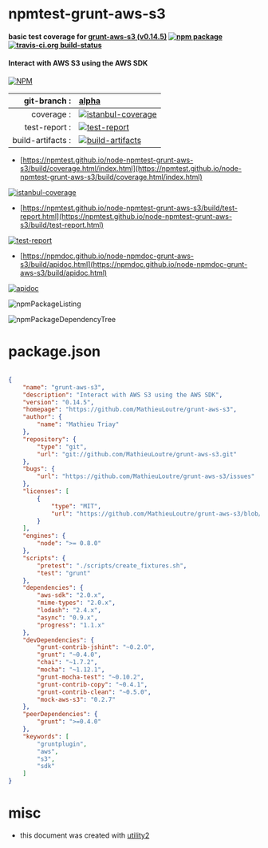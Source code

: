 # npmtest-grunt-aws-s3

#### basic test coverage for  [grunt-aws-s3 (v0.14.5)](https://github.com/MathieuLoutre/grunt-aws-s3)  [![npm package](https://img.shields.io/npm/v/npmtest-grunt-aws-s3.svg?style=flat-square)](https://www.npmjs.org/package/npmtest-grunt-aws-s3) [![travis-ci.org build-status](https://api.travis-ci.org/npmtest/node-npmtest-grunt-aws-s3.svg)](https://travis-ci.org/npmtest/node-npmtest-grunt-aws-s3)

#### Interact with AWS S3 using the AWS SDK

[![NPM](https://nodei.co/npm/grunt-aws-s3.png?downloads=true&downloadRank=true&stars=true)](https://www.npmjs.com/package/grunt-aws-s3)

| git-branch : | [alpha](https://github.com/npmtest/node-npmtest-grunt-aws-s3/tree/alpha)|
|--:|:--|
| coverage : | [![istanbul-coverage](https://npmtest.github.io/node-npmtest-grunt-aws-s3/build/coverage.badge.svg)](https://npmtest.github.io/node-npmtest-grunt-aws-s3/build/coverage.html/index.html)|
| test-report : | [![test-report](https://npmtest.github.io/node-npmtest-grunt-aws-s3/build/test-report.badge.svg)](https://npmtest.github.io/node-npmtest-grunt-aws-s3/build/test-report.html)|
| build-artifacts : | [![build-artifacts](https://npmtest.github.io/node-npmtest-grunt-aws-s3/glyphicons_144_folder_open.png)](https://github.com/npmtest/node-npmtest-grunt-aws-s3/tree/gh-pages/build)|

- [https://npmtest.github.io/node-npmtest-grunt-aws-s3/build/coverage.html/index.html](https://npmtest.github.io/node-npmtest-grunt-aws-s3/build/coverage.html/index.html)

[![istanbul-coverage](https://npmtest.github.io/node-npmtest-grunt-aws-s3/build/screenCapture.buildCi.browser.%252Ftmp%252Fbuild%252Fcoverage.lib.html.png)](https://npmtest.github.io/node-npmtest-grunt-aws-s3/build/coverage.html/index.html)

- [https://npmtest.github.io/node-npmtest-grunt-aws-s3/build/test-report.html](https://npmtest.github.io/node-npmtest-grunt-aws-s3/build/test-report.html)

[![test-report](https://npmtest.github.io/node-npmtest-grunt-aws-s3/build/screenCapture.buildCi.browser.%252Ftmp%252Fbuild%252Ftest-report.html.png)](https://npmtest.github.io/node-npmtest-grunt-aws-s3/build/test-report.html)

- [https://npmdoc.github.io/node-npmdoc-grunt-aws-s3/build/apidoc.html](https://npmdoc.github.io/node-npmdoc-grunt-aws-s3/build/apidoc.html)

[![apidoc](https://npmdoc.github.io/node-npmdoc-grunt-aws-s3/build/screenCapture.buildCi.browser.%252Ftmp%252Fbuild%252Fapidoc.html.png)](https://npmdoc.github.io/node-npmdoc-grunt-aws-s3/build/apidoc.html)

![npmPackageListing](https://npmtest.github.io/node-npmtest-grunt-aws-s3/build/screenCapture.npmPackageListing.svg)

![npmPackageDependencyTree](https://npmtest.github.io/node-npmtest-grunt-aws-s3/build/screenCapture.npmPackageDependencyTree.svg)



# package.json

```json

{
    "name": "grunt-aws-s3",
    "description": "Interact with AWS S3 using the AWS SDK",
    "version": "0.14.5",
    "homepage": "https://github.com/MathieuLoutre/grunt-aws-s3",
    "author": {
        "name": "Mathieu Triay"
    },
    "repository": {
        "type": "git",
        "url": "git://github.com/MathieuLoutre/grunt-aws-s3.git"
    },
    "bugs": {
        "url": "https://github.com/MathieuLoutre/grunt-aws-s3/issues"
    },
    "licenses": [
        {
            "type": "MIT",
            "url": "https://github.com/MathieuLoutre/grunt-aws-s3/blob/master/LICENSE"
        }
    ],
    "engines": {
        "node": ">= 0.8.0"
    },
    "scripts": {
        "pretest": "./scripts/create_fixtures.sh",
        "test": "grunt"
    },
    "dependencies": {
        "aws-sdk": "2.0.x",
        "mime-types": "2.0.x",
        "lodash": "2.4.x",
        "async": "0.9.x",
        "progress": "1.1.x"
    },
    "devDependencies": {
        "grunt-contrib-jshint": "~0.2.0",
        "grunt": "~0.4.0",
        "chai": "~1.7.2",
        "mocha": "~1.12.1",
        "grunt-mocha-test": "~0.10.2",
        "grunt-contrib-copy": "~0.4.1",
        "grunt-contrib-clean": "~0.5.0",
        "mock-aws-s3": "0.2.7"
    },
    "peerDependencies": {
        "grunt": ">=0.4.0"
    },
    "keywords": [
        "gruntplugin",
        "aws",
        "s3",
        "sdk"
    ]
}
```



# misc
- this document was created with [utility2](https://github.com/kaizhu256/node-utility2)
